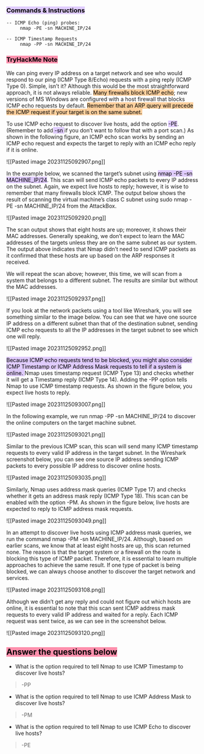 ### <mark style="background: #D2B3FFA6;">Commands & Instructions</mark>

	-- ICMP Echo (ping) probes:
		 nmap -PE -sn MACHINE_IP/24
		 
	-- ICMP Timestamp Requests
		 nmap -PP -sn MACHINE_IP/24


### <mark style="background: #FF5582A6;">TryHackMe Note
</mark>

We can ping every IP address on a target network and see who would respond to our ping (ICMP Type 8/Echo) requests with a ping reply (ICMP Type 0). Simple, isn’t it? Although this would be the most straightforward approach, it is not always reliable. <mark style="background: #FFB86CA6;">Many firewalls block ICMP echo</mark>; new versions of MS Windows are configured with a host firewall that blocks ICMP echo requests by default. <mark style="background: #FFB86CA6;">Remember that an ARP query will precede the ICMP request if your target is on the same subnet.</mark>

To use ICMP echo request to discover live hosts, add the option <mark style="background: #D2B3FFA6;">-PE</mark>. (Remember to add<mark style="background: #D2B3FFA6;"> -sn </mark>if you don’t want to follow that with a port scan.) As shown in the following figure, an ICMP echo scan works by sending an ICMP echo request and expects the target to reply with an ICMP echo reply if it is online.

![[Pasted image 20231125092907.png]]

In the example below, we scanned the target’s subnet using <mark style="background: #D2B3FFA6;">nmap -PE -sn MACHINE_IP/24</mark>. This scan will send ICMP echo packets to every IP address on the subnet. Again, we expect live hosts to reply; however, it is wise to remember that many firewalls block ICMP. The output below shows the result of scanning the virtual machine’s class C subnet using sudo nmap -PE -sn MACHINE_IP/24 from the AttackBox.


![[Pasted image 20231125092920.png]]


The scan output shows that eight hosts are up; moreover, it shows their MAC addresses. Generally speaking, we don’t expect to learn the MAC addresses of the targets unless they are on the same subnet as our system. The output above indicates that Nmap didn’t need to send ICMP packets as it confirmed that these hosts are up based on the ARP responses it received.

We will repeat the scan above; however, this time, we will scan from a system that belongs to a different subnet. The results are similar but without the MAC addresses.


![[Pasted image 20231125092937.png]]


If you look at the network packets using a tool like Wireshark, you will see something similar to the image below. You can see that we have one source IP address on a different subnet than that of the destination subnet, sending ICMP echo requests to all the IP addresses in the target subnet to see which one will reply.

![[Pasted image 20231125092952.png]]

<mark style="background: #D2B3FFA6;">Because ICMP echo requests tend to be blocked, you might also consider ICMP Timestamp or ICMP Address Mask requests to tell if a system is online. </mark>Nmap uses timestamp request (ICMP Type 13) and checks whether it will get a Timestamp reply (ICMP Type 14). Adding the -PP option tells Nmap to use ICMP timestamp requests. As shown in the figure below, you expect live hosts to reply.


![[Pasted image 20231125093007.png]]


In the following example, we run nmap -PP -sn MACHINE_IP/24 to discover the online computers on the target machine subnet.


![[Pasted image 20231125093021.png]]


Similar to the previous ICMP scan, this scan will send many ICMP timestamp requests to every valid IP address in the target subnet. In the Wireshark screenshot below, you can see one source IP address sending ICMP packets to every possible IP address to discover online hosts.


![[Pasted image 20231125093035.png]]


Similarly, Nmap uses address mask queries (ICMP Type 17) and checks whether it gets an address mask reply (ICMP Type 18). This scan can be enabled with the option -PM. As shown in the figure below, live hosts are expected to reply to ICMP address mask requests.


![[Pasted image 20231125093049.png]]

In an attempt to discover live hosts using ICMP address mask queries, we run the command nmap -PM -sn MACHINE_IP/24. Although, based on earlier scans, we know that at least eight hosts are up, this scan returned none. The reason is that the target system or a firewall on the route is blocking this type of ICMP packet. Therefore, it is essential to learn multiple approaches to achieve the same result. If one type of packet is being blocked, we can always choose another to discover the target network and services.


![[Pasted image 20231125093108.png]]

Although we didn’t get any reply and could not figure out which hosts are online, it is essential to note that this scan sent ICMP address mask requests to every valid IP address and waited for a reply. Each ICMP request was sent twice, as we can see in the screenshot below.


![[Pasted image 20231125093120.png]]

## <mark style="background: #FF5582A6;">Answer the questions below</mark>

- What is the option required to tell Nmap to use ICMP Timestamp to discover live hosts? 
> -PP

- What is the option required to tell Nmap to use ICMP Address Mask to discover live hosts?
> -PM

- What is the option required to tell Nmap to use ICMP Echo to discover live hosts?
> -PE